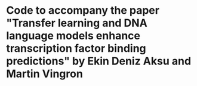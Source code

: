# Code to accompany the paper "Transfer learning and DNA language models enhance transcription factor binding predictions" by Ekin Deniz Aksu and Martin Vingron

